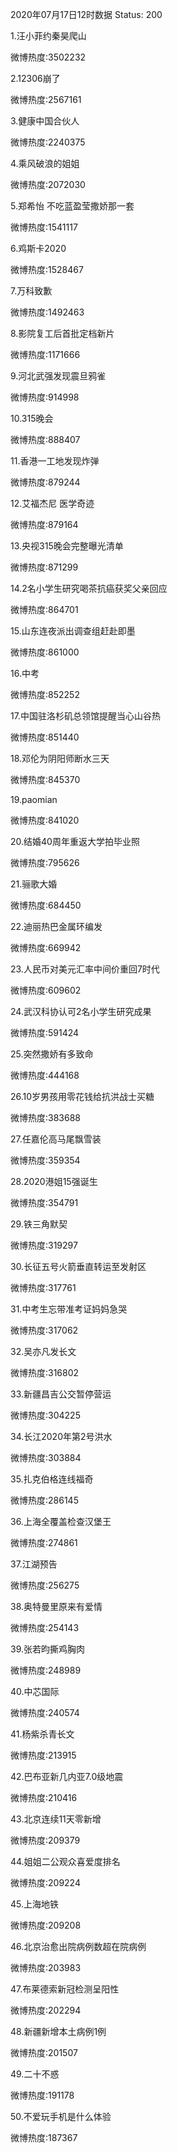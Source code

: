 2020年07月17日12时数据
Status: 200

1.汪小菲约秦昊爬山

微博热度:3502232

2.12306崩了

微博热度:2567161

3.健康中国合伙人

微博热度:2240375

4.乘风破浪的姐姐

微博热度:2072030

5.郑希怡 不吃蓝盈莹撒娇那一套

微博热度:1541117

6.鸡斯卡2020

微博热度:1528467

7.万科致歉

微博热度:1492463

8.影院复工后首批定档新片

微博热度:1171666

9.河北武强发现震旦鸦雀

微博热度:914998

10.315晚会

微博热度:888407

11.香港一工地发现炸弹

微博热度:879244

12.艾福杰尼 医学奇迹

微博热度:879164

13.央视315晚会完整曝光清单

微博热度:871299

14.2名小学生研究喝茶抗癌获奖父亲回应

微博热度:864701

15.山东连夜派出调查组赶赴即墨

微博热度:861000

16.中考

微博热度:852252

17.中国驻洛杉矶总领馆提醒当心山谷热

微博热度:851440

18.邓伦为阴阳师断水三天

微博热度:845370

19.paomian

微博热度:841020

20.结婚40周年重返大学拍毕业照

微博热度:795626

21.骊歌大婚

微博热度:684450

22.迪丽热巴金属环编发

微博热度:669942

23.人民币对美元汇率中间价重回7时代

微博热度:609602

24.武汉科协认可2名小学生研究成果

微博热度:591424

25.突然撒娇有多致命

微博热度:444168

26.10岁男孩用零花钱给抗洪战士买糖

微博热度:383688

27.任嘉伦高马尾飘雪装

微博热度:359354

28.2020港姐15强诞生

微博热度:354791

29.铁三角默契

微博热度:319297

30.长征五号火箭垂直转运至发射区

微博热度:317761

31.中考生忘带准考证妈妈急哭

微博热度:317062

32.吴亦凡发长文

微博热度:316802

33.新疆昌吉公交暂停营运

微博热度:304225

34.长江2020年第2号洪水

微博热度:303884

35.扎克伯格连线福奇

微博热度:286145

36.上海全覆盖检查汉堡王

微博热度:274861

37.江湖预告

微博热度:256275

38.奥特曼里原来有爱情

微博热度:254143

39.张若昀撕鸡胸肉

微博热度:248989

40.中芯国际

微博热度:240574

41.杨紫杀青长文

微博热度:213915

42.巴布亚新几内亚7.0级地震

微博热度:210416

43.北京连续11天零新增

微博热度:209379

44.姐姐二公观众喜爱度排名

微博热度:209224

45.上海地铁

微博热度:209208

46.北京治愈出院病例数超在院病例

微博热度:203983

47.布莱德索新冠检测呈阳性

微博热度:202294

48.新疆新增本土病例1例

微博热度:201507

49.二十不惑

微博热度:191178

50.不爱玩手机是什么体验

微博热度:187367

